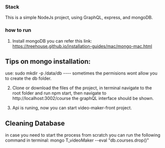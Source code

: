### Stack

This is a simple NodeJs project, using GraphQL, express, and mongoDB.

### how to run

1. Install mongoDB you can refer this link: https://treehouse.github.io/installation-guides/mac/mongo-mac.html

## Tips on mongo installation:

use: sudo mkdir -p /data/db ---- sometimes the permisions wont allow you to create the db folder.

2. Clone or download the files of the project,
   in terminal navigate to the root folder and run npm start, then navigate to http://localhost:3002/course the graphQL interface should be shown.

3. Api is runing, now you can start video-maker-front project.

## Cleaning Database

in case you need to start the process from scratch you can run the following command in terminal:
mongo T_videoMaker --eval "db.courses.drop()"
